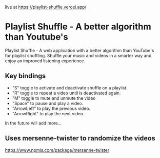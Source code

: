 live at https://playlist-shuffle.vercel.app/
# Playlist Shuffle - A better algorithm than Youtube's

Playlist Shuffle - A web application with a better algorithm than YouTube's for playlist shuffling. Shuffle your music and videos in a smarter way and enjoy an improved listening experience.


## Key bindings

- "S" toggle to activate and deactivate shuffle on a playlist.
- "R" toggle to repeat a video until is deactivated again.
- "M" toggle to mute and unmute the video
- "Space" to pause and play a video.
- "ArrowLeft" to play the previous video.
- "ArrowRight" to play the next video.

In the future will add more...

## Uses mersenne-twister to randomize the videos
https://www.npmjs.com/package/mersenne-twister
